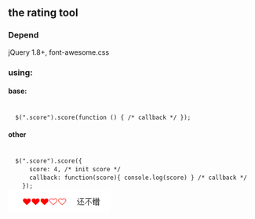<h2> the rating tool </h2>

<h3>
  Depend
</h3>
<p>
  jQuery 1.8+, font-awesome.css
</p>
<h3>
  using:
</h3>
<h4> base: </h4>
<code>
  $(".score").score(function () { /* callback */ });
</code>

<h4>
  other
</h4>

<code>
  $(".score").score({
      score: 4, /* init score */
      callback: function(score){ console.log(score) } /* callback */
    });
</code>

<img src="demo.png">
